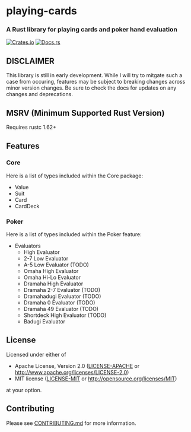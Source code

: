 # playing-cards
### A Rust library for playing cards and poker hand evaluation

[![Crates.io](https://img.shields.io/crates/v/playing-cards.svg)](https://crates.io/crates/playing-cards)
[![Docs.rs](https://img.shields.io/docsrs/playing-cards)](https://docs.rs/playing-cards/)

## DISCLAIMER
This library is still in early development. While I will try to mitgate such a case from occuring,
features may be subject to breaking changes across minor version changes. Be sure to check the docs
for updates on any changes and deprecations.

## MSRV (Minimum Supported Rust Version)
Requires rustc 1.62+

## Features

### Core

Here is a list of types included within the Core package:

- Value
- Suit
- Card
- CardDeck

### Poker

Here is a list of types included within the Poker feature:

- Evaluators
  - High Evaluator
  - 2-7 Low Evaluator
  - A-5 Low Evaluator (TODO)
  - Omaha High Evaluator
  - Omaha Hi-Lo Evaluator
  - Dramaha High Evaluator
  - Dramaha 2-7 Evaluator (TODO)
  - Dramahadugi Evaluator (TODO)
  - Dramaha 0 Evaluator (TODO)
  - Dramaha 49 Evaluator (TODO)
  - Shortdeck High Evaluator (TODO)
  - Badugi Evaluator

## License

Licensed under either of

 * Apache License, Version 2.0
   ([LICENSE-APACHE](LICENSE-APACHE) or http://www.apache.org/licenses/LICENSE-2.0)
 * MIT license
   ([LICENSE-MIT](LICENSE-MIT) or http://opensource.org/licenses/MIT)

at your option.

## Contributing

Please see [CONTRIBUTING.md](CONTRIBUTING.md) for more information.
